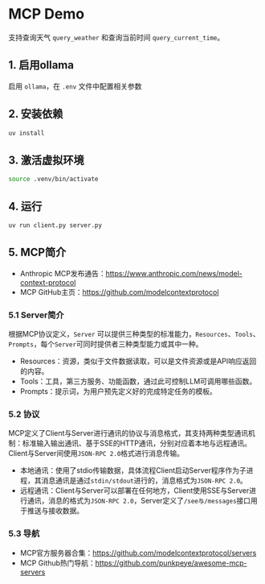 # MCP Demo

支持查询天气 `query_weather` 和查询当前时间 `query_current_time`。

## 1. 启用ollama

启用 `ollama`，在 `.env` 文件中配置相关参数

## 2. 安装依赖

```bash
uv install
```

## 3. 激活虚拟环境

```bash
source .venv/bin/activate
```

## 4. 运行

```bash
uv run client.py server.py 
```


## 5. MCP简介

- Anthropic MCP发布通告：https://www.anthropic.com/news/model-context-protocol
- MCP GitHub主页：https://github.com/modelcontextprotocol


### 5.1 Server简介

根据MCP协议定义，`Server` 可以提供三种类型的标准能力，`Resources`、`Tools`、`Prompts`，每个`Server`可同时提供者三种类型能力或其中一种。

- Resources：资源，类似于文件数据读取，可以是文件资源或是API响应返回的内容。
- Tools：工具，第三方服务、功能函数，通过此可控制LLM可调用哪些函数。
- Prompts：提示词，为用户预先定义好的完成特定任务的模板。

### 5.2 协议

MCP定义了Client与Server进行通讯的协议与消息格式，其支持两种类型通讯机制：标准输入输出通讯、基于SSE的HTTP通讯，分别对应着本地与远程通讯。Client与Server间使用`JSON-RPC 2.0`格式进行消息传输。

- 本地通讯：使用了stdio传输数据，具体流程Client启动Server程序作为子进程，其消息通讯是通过`stdin/stdout`进行的，消息格式为`JSON-RPC 2.0`。
- 远程通讯：Client与Server可以部署在任何地方，Client使用SSE与Server进行通讯，消息的格式为`JSON-RPC 2.0`，Server定义了`/see与/messages`接口用于推送与接收数据。


### 5.3 导航

- MCP官方服务器合集：https://github.com/modelcontextprotocol/servers
- MCP Github热门导航：https://github.com/punkpeye/awesome-mcp-servers
